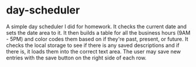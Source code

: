 # day-scheduler

A simple day scheduler I did for homework. 
It checks the current date and sets the date area to it.
It then builds a table for all the business hours (9AM - 5PM)
and color codes them based on if they're past, present, or future.
It checks the local storage to see if there is any saved descriptions
and if there is, it loads them into the correct text area. 
The user may save new entries with the save button on the right side
of each row.